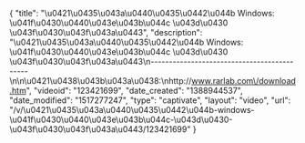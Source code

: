 {
    "title": "\u0421\u0435\u043a\u0440\u0435\u0442\u044b Windows: \u041f\u0430\u0440\u043e\u043b\u044c \u043d\u0430 \u043f\u0430\u043f\u043a\u0443",
    "description": "\u0421\u0435\u043a\u0440\u0435\u0442\u044b Windows: \u041f\u0430\u0440\u043e\u043b\u044c \u043d\u0430 \u043f\u0430\u043f\u043a\u0443\n--------------------------------------------\n\n\u0421\u0438\u043b\u043a\u0438:\nhttp:\/\/www.rarlab.com\/download.htm",
    "videoid": "123421699",
    "date_created": "1388944537",
    "date_modified": "1517277247",
    "type": "captivate",
    "layout": "video",
    "url": "\/v\/\u0421\u0435\u043a\u0440\u0435\u0442\u044b-windows-\u041f\u0430\u0440\u043e\u043b\u044c-\u043d\u0430-\u043f\u0430\u043f\u043a\u0443\/123421699"
}